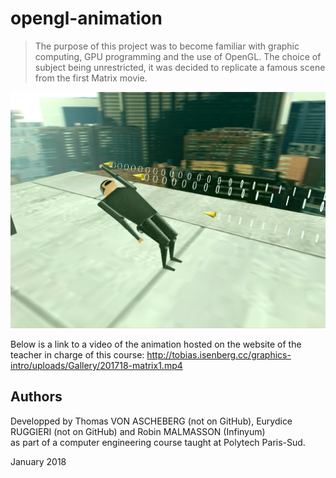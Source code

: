 # opengl-animation

> The purpose of this project was to become familiar with graphic computing, GPU programming and the use of OpenGL. The choice of subject being unrestricted, it was decided to replicate a famous scene from the first Matrix movie.

![Screenshot of the scene](screenshot.png?raw=true "Matrix animation")

Below is a link to a video of the animation hosted on the website of the teacher in charge of this course:
http://tobias.isenberg.cc/graphics-intro/uploads/Gallery/201718-matrix1.mp4

## Authors

Developped by Thomas VON ASCHEBERG (not on GitHub), Eurydice RUGGIERI (not on GitHub) and Robin MALMASSON (Infinyum)  
as part of a computer engineering course taught at Polytech Paris-Sud.

January 2018
